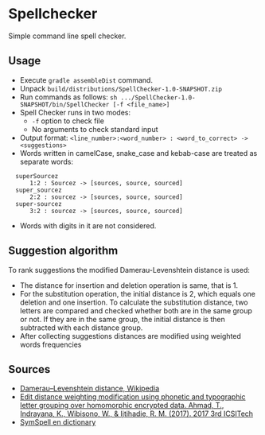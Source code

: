 # Spellchecker

Simple command line spell checker.

## Usage

* Execute `gradle assembleDist` command.
* Unpack `build/distributions/SpellChecker-1.0-SNAPSHOT.zip`
* Run commands as follows: `sh .../SpellChecker-1.0-SNAPSHOT/bin/SpellChecker [-f <file_name>]`
* Spell Checker runs in two modes: 
  * `-f` option to check file
  * No arguments to check standard input
* Output format: `<line_number>:<word_number> : <word_to_correct> -> <suggestions>`
* Words written in camelCase, snake_case and kebab-case are treated as separate words:
```
  superSourcez
      1:2 : Sourcez -> [sources, source, sourced]
  super_sourcez
      2:2 : sourcez -> [sources, source, sourced]
  super-sourcez
      3:2 : sourcez -> [sources, source, sourced]
```
* Words with digits in it are not considered.

## Suggestion algorithm

To rank suggestions the modified Damerau-Levenshtein distance is used:
* The distance for insertion and deletion operation is same, that is 1. 
* For the substitution operation, the initial distance is 2, which equals one deletion and one insertion.
  To calculate the substitution distance, two letters are compared and checked whether both are in the same group or not. 
  If they are in the same group, the initial distance is then subtracted with each distance group.
* After collecting suggestions distances are modified using weighted words frequencies

## Sources

* [Damerau–Levenshtein distance, Wikipedia](https://en.wikipedia.org/wiki/Damerau%E2%80%93Levenshtein_distance)
* [Edit distance weighting modification using phonetic and typographic letter grouping over homomorphic encrypted data. 
Ahmad, T., Indrayana, K., Wibisono, W., & Ijtihadie, R. M. (2017). 2017 3rd ICSITech](https://ieeexplore.ieee.org/abstract/document/8257147)
* [SymSpell en dictionary](https://github.com/wolfgarbe/SymSpell/blob/master/SymSpell.FrequencyDictionary/en-80k.txt)
